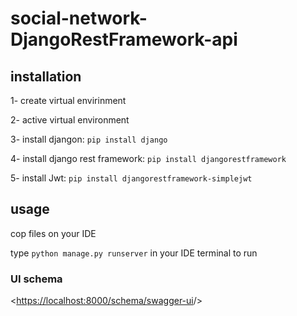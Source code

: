 # social-network-DjangoRestFramework-api

## installation

1- create virtual envirinment

2- active virtual environment

3- install djangon: `pip install django`

4- install django rest framework: `pip install djangorestframework`

5- install Jwt: `pip install djangorestframework-simplejwt`

## usage
cop files on your IDE

type `python manage.py runserver` in your IDE terminal to run

### UI schema

<[https://localhost:8000/schema/swagger-ui](http://127.0.0.1:8000/schema/swagger-ui/)/>

